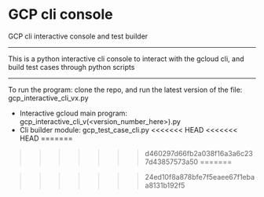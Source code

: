 # GCP cli console
GCP cli interactive console and test builder

---------------------------------------------------------

This is a python interactive cli console to interact with the gcloud cli, and build test cases through python scripts

----------------------------------------------------------

To run the program: clone the repo, and run the latest version of the file: gcp_interactive_cli_vx.py

 - Interactive gcloud main program: gcp_interactive_cli_v(<version_number_here>).py
 - Cli builder module: gcp_test_case_cli.py
<<<<<<< HEAD
<<<<<<< HEAD
=======


>>>>>>> d460297d66fb2a038f16a3a6c237d43857573a50
=======


>>>>>>> 24ed10f8a878bfe7f5eaee67f1ebaa8131b192f5
